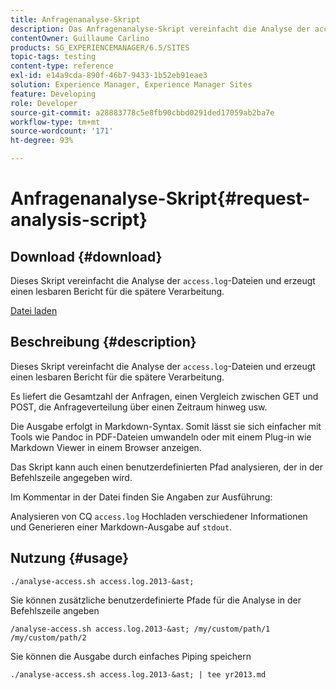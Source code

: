 ```yaml
---
title: Anfragenanalyse-Skript
description: Das Anfragenanalyse-Skript vereinfacht die Analyse der access.log-Dateien und erzeugt einen lesbaren Bericht für die spätere Verarbeitung.
contentOwner: Guillaume Carlino
products: SG_EXPERIENCEMANAGER/6.5/SITES
topic-tags: testing
content-type: reference
exl-id: e14a9cda-890f-46b7-9433-1b52eb91eae3
solution: Experience Manager, Experience Manager Sites
feature: Developing
role: Developer
source-git-commit: a28883778c5e8fb90cbbd0291ded17059ab2ba7e
workflow-type: tm+mt
source-wordcount: '171'
ht-degree: 93%

---
```


# Anfragenanalyse-Skript{#request-analysis-script}

## Download {#download}

Dieses Skript vereinfacht die Analyse der `access.log`-Dateien und erzeugt einen lesbaren Bericht für die spätere Verarbeitung.

[Datei laden](assets/analyse-access.sh)

## Beschreibung {#description}

Dieses Skript vereinfacht die Analyse der `access.log`-Dateien und erzeugt einen lesbaren Bericht für die spätere Verarbeitung.

Es liefert die Gesamtzahl der Anfragen, einen Vergleich zwischen GET und POST, die Anfrageverteilung über einen Zeitraum hinweg usw.

Die Ausgabe erfolgt in Markdown-Syntax. Somit lässt sie sich einfacher mit Tools wie Pandoc in PDF-Dateien umwandeln oder mit einem Plug-in wie Markdown Viewer in einem Browser anzeigen.

Das Skript kann auch einen benutzerdefinierten Pfad analysieren, der in der Befehlszeile angegeben wird.

Im Kommentar in der Datei finden Sie Angaben zur Ausführung:

Analysieren von CQ `access.log` Hochladen verschiedener Informationen und Generieren einer Markdown-Ausgabe auf `stdout`.

## Nutzung {#usage}

`./analyse-access.sh access.log.2013-&ast;`

Sie können zusätzliche benutzerdefinierte Pfade für die Analyse in der Befehlszeile angeben

`/analyse-access.sh access.log.2013-&ast; /my/custom/path/1 /my/custom/path/2`

Sie können die Ausgabe durch einfaches Piping speichern

`./analyse-access.sh access.log.2013-&ast; | tee yr2013.md`
